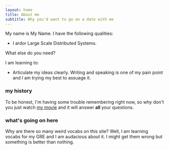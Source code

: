 ```yaml
---
layout: home
title: About me
subtitle: Why you'd want to go on a date with me
---
```


My name is My Name. I have the following qualities:

* I ardor Large Scale Distributed Systems.

What else do you need?

I am learning to:

* Articulate my ideas clearly. Writing and speaking is one of my pain point
and I am trying my best to assuage it.

### my history

To be honest, I'm having some trouble remembering right now, so why don't you just watch [my
movie](https://en.wikipedia.org/wiki/The_Princess_Bride_%28film%29) and it will answer **all** your questions.


### what's going on here
Why are there so many weird vocabs on this site? Well, I am learning vocabs for
my GRE and I am audacious about it. I might get them wrong but something is
better than nothing.